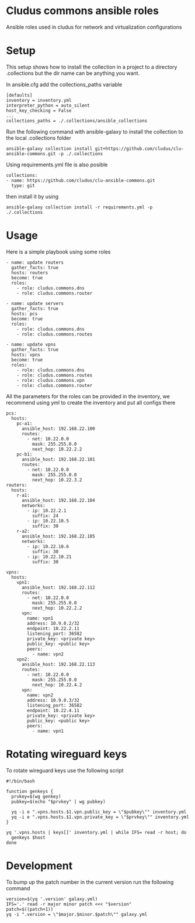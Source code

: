 # Cludus commons ansible roles

Ansible roles used in cludus for network and virtualization configurations

# Setup

This setup shows how to install the collection in a project to a directory .collections but the dir name can be anything you want.

In ansible.cfg add the collections_paths variable

    [defaults]
    inventory = inventory.yml
    interpreter_python = auto_silent
    host_key_checking = False
    ...
    collections_paths = ./.collections/ansible_collections

Run the following command with ansible-galaxy to install the collection to the local .collections folder

    ansible-galaxy collection install git+https://github.com/cludus/clu-ansible-commons.git -p ./.collections

Using requirements.yml file is also posible

    collections:
    - name: https://github.com/cludus/clu-ansible-commons.git
      type: git

then install it by using 

    ansible-galaxy collection install -r requirements.yml -p ./.collections

# Usage

Here is a simple playbook using some roles
    
    - name: update routers
      gather_facts: true
      hosts: routers
      become: true
      roles:
        - role: cludus.commons.dns
        - role: cludus.commons.router
    
    - name: update servers
      gather_facts: true
      hosts: pcs
      become: true
      roles:
        - role: cludus.commons.dns
        - role: cludus.commons.routes
    
    - name: update vpns
      gather_facts: true
      hosts: vpns
      become: true
      roles:
        - role: cludus.commons.dns
        - role: cludus.commons.routes
        - role: cludus.commons.vpn
        - role: cludus.commons.router

All the parameters for the roles can be provided in the inventory, we recommend using yml to create the inventory and put all configs there

    pcs:
      hosts:
        pc-a1:
          ansible_host: 192.168.22.100
          routes:
            - net: 10.22.0.0
              mask: 255.255.0.0
              next_hop: 10.22.2.2
        pc-b1:
          ansible_host: 192.168.22.101
          routes:
            - net: 10.22.0.0
              mask: 255.255.0.0
              next_hop: 10.22.3.2
    routers:
      hosts:
        r-a1:
          ansible_host: 192.168.22.104
          networks:
            - ip: 10.22.2.1
              suffix: 24
            - ip: 10.22.10.5
              suffix: 30
        r-a2:
          ansible_host: 192.168.22.105
          networks:
            - ip: 10.22.10.6
              suffix: 30
            - ip: 10.22.10.21
              suffix: 30
    
    vpns:
      hosts:
        vpn1:
          ansible_host: 192.168.22.112
          routes:
            - net: 10.22.0.0
              mask: 255.255.0.0
              next_hop: 10.22.2.2
          vpn:
            name: vpn1
            address: 10.9.0.2/32
            endpoint: 10.22.2.11
            listening_port: 36582
            private_key: <private key>
            public_key: <public key>
            peers:
              - name: vpn2
        vpn2:
          ansible_host: 192.168.22.113
          routes:
            - net: 10.22.0.0
              mask: 255.255.0.0
              next_hop: 10.22.4.2
          vpn:
            name: vpn2
            address: 10.9.0.3/32
            listening_port: 36582
            endpoint: 10.22.4.11
            private_key: <private key>
            public_key: <public key>
            peers:
              - name: vpn1

# Rotating wireguard keys

To rotate wireguard keys use the following script

    #!/bin/bash

    function genkeys {
      prvkey=$(wg genkey)
      pubkey=$(echo "$prvkey" | wg pubkey)
    
      yq -i e ".vpns.hosts.$1.vpn.public_key = \"$pubkey\"" inventory.yml
      yq -i e ".vpns.hosts.$1.vpn.private_key = \"$prvkey\"" inventory.yml
    }
    
    yq '.vpns.hosts | keys[]' inventory.yml | while IFS= read -r host; do
      genkeys $host
    done

# Development

To bump up the patch number in the current version run the following command

    version=$(yq '.version' galaxy.yml)
    IFS='.' read -r major minor patch <<< "$version"
    patch=$((patch+1))
    yq -i ".version = \"$major.$minor.$patch\"" galaxy.yml
